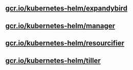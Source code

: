 
[gcr.io/kubernetes-helm/expandybird](https://hub.docker.com/r/anjia0532/kubernetes-helm.expandybird/tags/)
-----



[gcr.io/kubernetes-helm/manager](https://hub.docker.com/r/anjia0532/kubernetes-helm.manager/tags/)
-----



[gcr.io/kubernetes-helm/resourcifier](https://hub.docker.com/r/anjia0532/kubernetes-helm.resourcifier/tags/)
-----



[gcr.io/kubernetes-helm/tiller](https://hub.docker.com/r/anjia0532/kubernetes-helm.tiller/tags/)
-----


